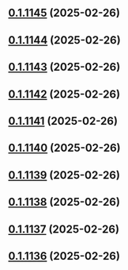 ## [0.1.1145](https://github.com/binary-braids/terraform-oracle/compare/v0.1.1144...v0.1.1145) (2025-02-26)



## [0.1.1144](https://github.com/binary-braids/terraform-oracle/compare/v0.1.1143...v0.1.1144) (2025-02-26)



## [0.1.1143](https://github.com/binary-braids/terraform-oracle/compare/v0.1.1142...v0.1.1143) (2025-02-26)



## [0.1.1142](https://github.com/binary-braids/terraform-oracle/compare/v0.1.1141...v0.1.1142) (2025-02-26)



## [0.1.1141](https://github.com/binary-braids/terraform-oracle/compare/v0.1.1140...v0.1.1141) (2025-02-26)



## [0.1.1140](https://github.com/binary-braids/terraform-oracle/compare/v0.1.1139...v0.1.1140) (2025-02-26)



## [0.1.1139](https://github.com/binary-braids/terraform-oracle/compare/v0.1.1138...v0.1.1139) (2025-02-26)



## [0.1.1138](https://github.com/binary-braids/terraform-oracle/compare/v0.1.1137...v0.1.1138) (2025-02-26)



## [0.1.1137](https://github.com/binary-braids/terraform-oracle/compare/v0.1.1136...v0.1.1137) (2025-02-26)



## [0.1.1136](https://github.com/binary-braids/terraform-oracle/compare/v0.1.1135...v0.1.1136) (2025-02-26)



